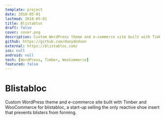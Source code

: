 ```yaml
---
template: project
date: 2018-05-01
lastmod: 2018-05-01
title: Blistabloc
draft: false
cover: cover.png
description: Custom WordPress theme and e-commerce site built with Timber and WooCommerce
github: https://github.com/danydodson
external: https://blistabloc.com/
ios: null
android: null
tech: [WordPress, Timber, WooCommerce]
featured: false
---
```


# Blistabloc

Custom WordPress theme and e-commerce site built with Timber and WooCommerce for blistabloc, a start-up selling the only reactive shoe insert that prevents blisters from forming.
